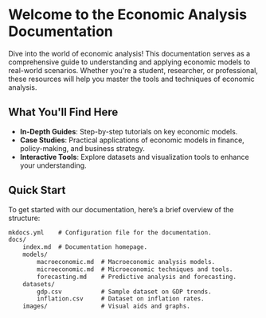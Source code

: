 # Welcome to the Economic Analysis Documentation

Dive into the world of economic analysis! This documentation serves as a comprehensive guide to understanding and applying economic models to real-world scenarios. Whether you're a student, researcher, or professional, these resources will help you master the tools and techniques of economic analysis.

## What You'll Find Here

- **In-Depth Guides**: Step-by-step tutorials on key economic models.
- **Case Studies**: Practical applications of economic models in finance, policy-making, and business strategy.
- **Interactive Tools**: Explore datasets and visualization tools to enhance your understanding.

## Quick Start

To get started with our documentation, here’s a brief overview of the structure:

```markdown
mkdocs.yml    # Configuration file for the documentation.
docs/
    index.md  # Documentation homepage.
    models/
        macroeconomic.md  # Macroeconomic analysis models.
        microeconomic.md  # Microeconomic techniques and tools.
        forecasting.md    # Predictive analysis and forecasting.
    datasets/
        gdp.csv           # Sample dataset on GDP trends.
        inflation.csv     # Dataset on inflation rates.
    images/               # Visual aids and graphs.
